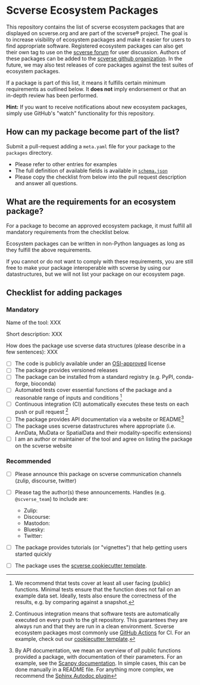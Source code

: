 # Scverse Ecosystem Packages

This repository contains the list of scverse ecosystem packages that are displayed on scverse.org and are part of
the scverse® project.
The goal is to increase visibility of ecosystem packages and make it easier for users to find appropriate software.
Registered ecosystem packages can also get their own tag to use on the [scverse forum](https://discourse.scverse.org) for user discussion.
Authors of these packages can be added to the [scverse github organization](https://github.com/scverse).
In the future, we may also test releases of core packages against the test suites of ecosystem packages.

If a package is part of this list, it means it fulfills certain minimum requirements as outlined below.
It **does not** imply endorsement or that an in-depth review has been performed.

**Hint:** If you want to receive notifications about new ecosystem packages, simply use GitHub's "watch" functionality for this repository.

## How can my package become part of the list?

Submit a pull-request adding a `meta.yaml` file for your package to the `packages` directory.

- Please refer to other entries for examples
- The full definition of available fields is available in [`schema.json`](schema.json)
- Please copy the checklist from below into the pull request description and answer all questions.

## What are the requirements for an ecosystem package?

For a package to become an approved ecosystem package, it must fulfill all mandatory requirements from the checklist below.

Ecosystem packages can be written in non-Python languages as long as they fulfill the above requirements.

If you cannot or do not want to comply with these requirements, you are still free to make your package interoperable with scverse by using our datastructures, but we will not list your package on our ecosystem page.

## Checklist for adding packages

### Mandatory

Name of the tool: XXX

Short description: XXX

How does the package use scverse data structures (please describe in a few sentences): XXX

- [ ] The code is publicly available under an [OSI-approved](https://opensource.org/licenses/alphabetical) license
- [ ] The package provides versioned releases
- [ ] The package can be installed from a standard registry (e.g. PyPI, conda-forge, bioconda)
- [ ] Automated tests cover essential functions of the package and a reasonable range of inputs and conditions [^1]
- [ ] Continuous integration (CI) automatically executes these tests on each push or pull request [^2]
- [ ] The package provides API documentation via a website or README[^3]
- [ ] The package uses scverse datastructures where appropriate (i.e. AnnData, MuData or SpatialData and their modality-specific extensions)
- [ ] I am an author or maintainer of the tool and agree on listing the package on the scverse website

### Recommended

- [ ] Please announce this package on scverse communication channels (zulip, discourse, twitter)
- [ ] Please tag the author(s) these announcements. Handles (e.g. `@scverse_team`) to include are:

    - Zulip:
    - Discourse:
    - Mastodon:
    - Bluesky:
    - Twitter:

- [ ] The package provides tutorials (or "vignettes") that help getting users started quickly
- [ ] The package uses the [scverse cookiecutter template](https://github.com/scverse/cookiecutter-scverse).

[^1]: We recommend thtat tests cover at least all user facing (public) functions. Minimal tests ensure that the function does not fail on an example data set. Ideally, tests also ensure the correctness of the results, e.g. by comparing against a snapshot.

[^2]: Continuous integration means that software tests are automatically executed on every push to the git repository. This guarantees they are always run and that they are run in a clean environment. Scverse ecosystem packages most commonly use [GitHub Actions](https://github.com/features/actions) for CI. For an example, check out our [cookiecutter template](https://github.com/scverse/cookiecutter-scverse).

[^3]: By API documentation, we mean an overview of _all_ public functions provided a package, with documentation of their parameters. For an example, see the [Scanpy documentation](https://scanpy.readthedocs.io/en/stable/api/preprocessing.html). In simple cases, this can be done manually in a README file. For anything more complex, we recommend the [Sphinx Autodoc plugin](https://www.sphinx-doc.org/en/master/usage/extensions/autodoc.html)
